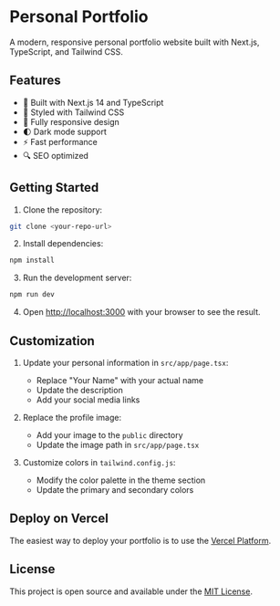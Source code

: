 # Personal Portfolio

A modern, responsive personal portfolio website built with Next.js, TypeScript, and Tailwind CSS.

## Features

- 🚀 Built with Next.js 14 and TypeScript
- 🎨 Styled with Tailwind CSS
- 📱 Fully responsive design
- 🌓 Dark mode support
- ⚡️ Fast performance
- 🔍 SEO optimized

## Getting Started

1. Clone the repository:
```bash
git clone <your-repo-url>
```

2. Install dependencies:
```bash
npm install
```

3. Run the development server:
```bash
npm run dev
```

4. Open [http://localhost:3000](http://localhost:3000) with your browser to see the result.

## Customization

1. Update your personal information in `src/app/page.tsx`:
   - Replace "Your Name" with your actual name
   - Update the description
   - Add your social media links

2. Replace the profile image:
   - Add your image to the `public` directory
   - Update the image path in `src/app/page.tsx`

3. Customize colors in `tailwind.config.js`:
   - Modify the color palette in the theme section
   - Update the primary and secondary colors

## Deploy on Vercel

The easiest way to deploy your portfolio is to use the [Vercel Platform](https://vercel.com/new).

## License

This project is open source and available under the [MIT License](LICENSE). 